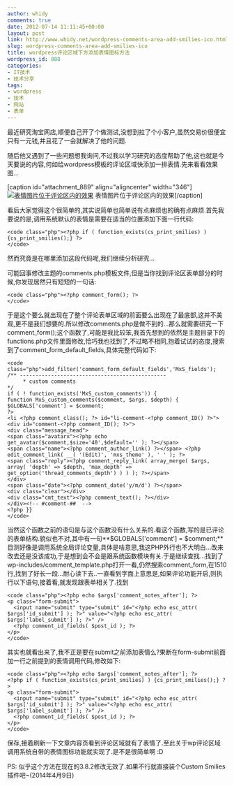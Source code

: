 ```yaml
---
author: whidy
comments: true
date: 2012-07-14 11:11:45+00:00
layout: post
link: http://www.whidy.net/wordpress-comments-area-add-smilies-ico.html
slug: wordpress-comments-area-add-smilies-ico
title: wordpress评论区域下方添加表情图标方法
wordpress_id: 888
categories:
- IT技术
- 技术分享
tags:
- wordpress
- 技术
- 网站
- 表单
---
```


最近研究淘宝网店,顺便自己开了个做测试,没想到拉了个小客户,虽然交易价很便宜只有一元钱,并且花了一会就解决了他的问题.

随后他又遇到了一些问题想我询问,不过我以学习研究的态度帮助了他,这也就是今天要说的内容,何如给wordpress模板的评论区域快添加一排表情.先来看看效果图...

[caption id="attachment_889" align="aligncenter" width="346"][![表情图片位于评论区内的效果](/wp-content/uploads/2012/07/smilies-346x400.jpg)](/wp-content/uploads/2012/07/smilies.jpg) 表情图片位于评论区内的效果[/caption]

看后大家觉得这个很简单的,其实说简单也简单说有点麻烦也的确有点麻烦.首先我要说的是,调用系统默认的表情是需要在适当的位置添加下面一行代码:


    
    <code class="php"><?php if ( function_exists(cs_print_smilies) ) {cs_print_smilies();} ?>
    </code>



然而究竟是在哪里添加这段代码呢,我们继续分析研究...

可能回事修改主题的comments.php模板文件,但是当你找到评论区表单部分的时候,你发现居然只有短短的一句话:


    
    <code class="php"><?php comment_form(); ?>
    </code>



于是这个要么就出现在了整个评论表单区域的前面要么出现在了最底部,这并不美观,更不是我们想要的.所以修改comments.php是做不到的...那么就需要研究一下comment_form();这个函数了,可能是我比较笨,我首先想到的依然是主题目录下的functions.php文件里面修改,恰巧我也找到了,不过略不相同,抱着试试的态度,搜索到了comment_form_default_fields,具体完整代码如下:


    
    <code class="php">add_filter('comment_form_default_fields','MxS_fields');
    /** -----------------------------------------------
    	 * custom comments
    */ 
    if ( ! function_exists('MxS_custom_comments')) {
    function MxS_custom_comments($comment, $args, $depth) {
    $GLOBALS['comment'] = $comment;
    ?>
    <li <?php comment_class(); ?> id="li-comment-<?php comment_ID() ?>">
    <div id="comment-<?php comment_ID(); ?>">
    <div class="message_head">
    <span class="avatarx"><?php echo get_avatar($comment,$size='40',$default='' ); ?></span>
    <span class="name"><?php comment_author_link() ?></span> <?php edit_comment_link( __( '(Edit)', 'mxs_theme' ), ' ' ); ?>
    <span class="reply"><?php comment_reply_link( array_merge( $args, array( 'depth' => $depth, 'max_depth' => get_option('thread_comments_depth') ) ) ); ?></span>
    </div>
    <span class="date"><?php comment_date('y/m/d') ?></span>
    <div class="clear"></div>
    <div class="cmt_text"><?php comment_text(); ?></div>
    </div><!-- #comment-##  -->	
    <?php }}
    </code>



当然这个函数之前的语句是与这个函数没有什么关系的.看这个函数,写的是已评论的表单结构.貌似也不对,其中有一句**$GLOBALS['comment'] = $comment;**目测好像是调用系统全局评论变量,具体是啥意思,我这PHP外行也不大明白...改来改去还是没该成功,于是想到会不会是跟系统函数模块有关.于是继续查找...找到了wp-includes/comment_template.php打开一看,仍然搜索comment_form,在1510行,找到了好长一段...耐心读下去..一直看到<?php if ( comments_open() ) : ?>字面上意思是,如果评论功能开启,则执行以下语句,接着看,就发现跟表单相关了.找到


    
    <code class="php"><?php echo $args['comment_notes_after']; ?>
    <p class="form-submit">
      <input name="submit" type="submit" id="<?php echo esc_attr( $args['id_submit'] ); ?>" value="<?php echo esc_attr( $args['label_submit'] ); ?>" />
      <?php comment_id_fields( $post_id ); ?>
    </p>
    </code>



其实也就看出来了,我不正是要在submit之前添加表情么?果断在form-submit前面加一行之前提到的表情调用代码,修改如下:


    
    <code class="php"><?php echo $args['comment_notes_after']; ?>
    <?php if ( function_exists(cs_print_smilies) ) {cs_print_smilies();} ?>
    <p class="form-submit">
      <input name="submit" type="submit" id="<?php echo esc_attr( $args['id_submit'] ); ?>" value="<?php echo esc_attr( $args['label_submit'] ); ?>" />
      <?php comment_id_fields( $post_id ); ?>
    </p>
    </code>



保存,接着刷新一下文章内容页看到评论区域就有了表情了.至此关于wp评论区域调用系统自带的表情图标功能就实现了.是不是很简单啊 :D

PS: 似乎这个方法在现在的3.8.2修改无效了.如果不行就直接装个Custom Smilies插件吧~(2014年4月9日)
